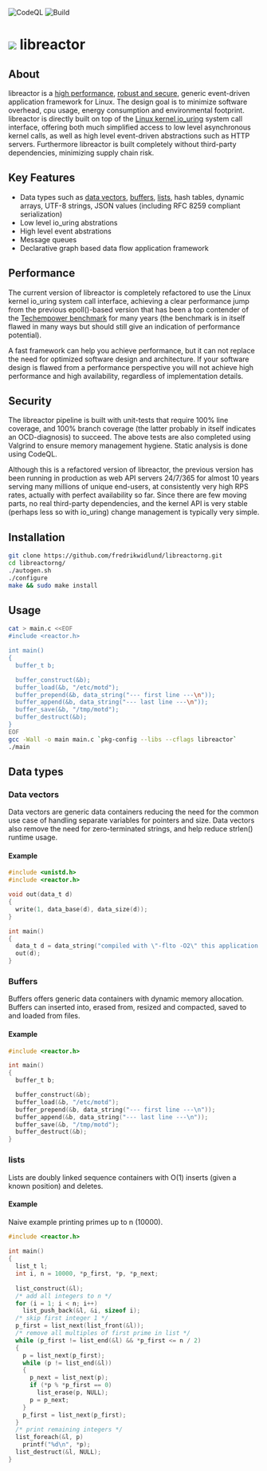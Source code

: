 ![CodeQL](https://github.com/fredrikwidlund/libreactorng/actions/workflows/codeql.yml/badge.svg)
![Build](https://github.com/fredrikwidlund/libreactorng/actions/workflows/c-cpp.yml/badge.svg)

# ![](https://github.com/fredrikwidlund/libreactorng/assets/2116262/834b278c-23e2-4688-a312-23ba965dba01) libreactor

## About

libreactor is a [high performance](#performance), [robust and secure](#security), generic event-driven application framework for Linux. The design goal is to minimize software overhead, cpu usage, energy consumption and environmental footprint. libreactor is directly built on top of the [Linux kernel io_uring](https://kernel.dk/io_uring.pdf) system call interface, offering both much simplified access to low level asynchronous kernel calls, as well as high level event-driven abstractions such as HTTP servers. Furthermore libreactor is built completely without third-party dependencies, minimizing supply chain risk.

## Key Features

- Data types such as [data vectors](#data-vectors), [buffers](#buffers), [lists](#lists), hash tables, dynamic arrays, UTF-8 strings, JSON values (including RFC 8259 compliant serialization)
- Low level io_uring abstrations
- High level event abstrations
- Message queues
- Declarative graph based data flow application framework

## Performance

The current version of libreactor is completely refactored to use the Linux kernel io_uring system call interface, achieving a clear performance jump from the previous epoll()-based version that has been a top contender of the [Techempower benchmark](https://www.techempower.com/benchmarks/#section=data-r21&test=json) for many years (the benchmark is in itself flawed in many ways but should still give an indication of performance potential).

A fast framework can help you achieve performance, but it can not replace the need for optimized software design and architecture. If your software design is flawed from a performance perspective you will not achieve high performance and high availability, regardless of implementation details.

## Security

The libreactor pipeline is built with unit-tests that require 100% line coverage, and 100% branch coverage (the latter probably in itself indicates an OCD-diagnosis) to succeed. The above tests are also completed using Valgrind to ensure memory management hygiene. Static analysis is done using CodeQL.

Although this is a refactored version of libreactor, the previous version has been running in production as web API servers 24/7/365 for almost 10 years serving many millions of unique end-users, at consistently very high RPS rates, actually with perfect availability so far. Since there are few moving parts, no real third-party dependencies, and the kernel API is very stable (perhaps less so with io_uring) change management is typically very simple. 

## Installation

``` sh
git clone https://github.com/fredrikwidlund/libreactorng.git
cd libreactorng/
./autogen.sh
./configure
make && sudo make install
```

## Usage

```sh
cat > main.c <<EOF
#include <reactor.h>

int main()
{
  buffer_t b;

  buffer_construct(&b);
  buffer_load(&b, "/etc/motd");
  buffer_prepend(&b, data_string("--- first line ---\n"));
  buffer_append(&b, data_string("--- last line ---\n"));
  buffer_save(&b, "/tmp/motd");
  buffer_destruct(&b);
}
EOF
gcc -Wall -o main main.c `pkg-config --libs --cflags libreactor`
./main
```


## Data types

### Data vectors

Data vectors are generic data containers reducing the need for the common use case of handling separate variables for pointers and size. Data vectors also remove the need for zero-terminated strings, and help reduce strlen() runtime usage.

#### Example

```C
#include <unistd.h>
#include <reactor.h>

void out(data_t d)
{
  write(1, data_base(d), data_size(d));
}

int main()
{
  data_t d = data_string("compiled with \"-flto -O2\" this application will not call strlen() later down the call stack\n");
  out(d);
}                                                                                                                                                    ```
```

### Buffers

Buffers offers generic data containers with dynamic memory allocation. Buffers can inserted into, erased from, resized and compacted, saved to and loaded from files.

#### Example

```C
#include <reactor.h>

int main()
{
  buffer_t b;

  buffer_construct(&b);
  buffer_load(&b, "/etc/motd");
  buffer_prepend(&b, data_string("--- first line ---\n"));
  buffer_append(&b, data_string("--- last line ---\n"));
  buffer_save(&b, "/tmp/motd");
  buffer_destruct(&b);
}
```

### lists

Lists are doubly linked sequence containers with O(1) inserts (given a known position) and deletes.

#### Example

Naive example printing primes up to n (10000).

```C
#include <reactor.h>                                                                                                    
                                                                                                                        
int main()                                                                                                              
{                                                                                                                       
  list_t l;                                                                                                             
  int i, n = 10000, *p_first, *p, *p_next;                                                                              
                                                                                                                        
  list_construct(&l);                                                                                                   
  /* add all integers to n */                                                                                           
  for (i = 1; i < n; i++)                                                                                               
    list_push_back(&l, &i, sizeof i);                                                                                   
  /* skip first integer 1 */                                                                                            
  p_first = list_next(list_front(&l));                                                                                  
  /* remove all multiples of first prime in list */                                                                     
  while (p_first != list_end(&l) && *p_first <= n / 2)                                                                  
  {                                                                                                                     
    p = list_next(p_first);                                                                                             
    while (p != list_end(&l))                                                                                           
    {                                                                                                                   
      p_next = list_next(p);                                                                                            
      if (*p % *p_first == 0)                                                                                           
        list_erase(p, NULL);                                                                                            
      p = p_next;                                                                                                       
    }                                                                                                                   
    p_first = list_next(p_first);                                                                                       
  }                                                                                                                     
  /* print remaining integers */                                                                                        
  list_foreach(&l, p)                                                                                                   
    printf("%d\n", *p);                                                                                                 
  list_destruct(&l, NULL);                                                                                              
}                                                                                                                       
```
